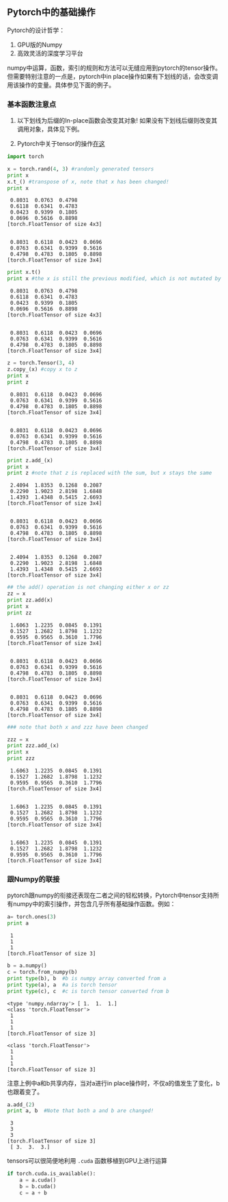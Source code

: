 
## Pytorch中的基础操作

Pytorch的设计哲学：

1. GPU版的Numpy
2. 高效灵活的深度学习平台

numpy中运算，函数，索引的规则和方法可以无缝应用到pytorch的tensor操作。但需要特别注意的一点是，pytorch中in place操作如果有下划线的话，会改变调用该操作的变量。具体参见下面的例子。


### 基本函数注意点
1. 以下划线为后缀的In-place函数会改变其对象! 如果没有下划线后缀则改变其调用对象，具体见下例。

2. Pytorch中关于tensor的操作[在这](http://pytorch.org/docs/master/torch.html)

```python
import torch
```


```python
x = torch.rand(4, 3) #randomly generated tensors
print x
x.t_() #transpose of x, note that x has been changed!
print x
```


     0.8031  0.0763  0.4798
     0.6118  0.6341  0.4783
     0.0423  0.9399  0.1805
     0.0696  0.5616  0.8898
    [torch.FloatTensor of size 4x3]


     0.8031  0.6118  0.0423  0.0696
     0.0763  0.6341  0.9399  0.5616
     0.4798  0.4783  0.1805  0.8898
    [torch.FloatTensor of size 3x4]




```python
print x.t()
print x #the x is still the previous modified, which is not mutated by x.t()
```


     0.8031  0.0763  0.4798
     0.6118  0.6341  0.4783
     0.0423  0.9399  0.1805
     0.0696  0.5616  0.8898
    [torch.FloatTensor of size 4x3]


     0.8031  0.6118  0.0423  0.0696
     0.0763  0.6341  0.9399  0.5616
     0.4798  0.4783  0.1805  0.8898
    [torch.FloatTensor of size 3x4]




```python
z = torch.Tensor(3, 4)
z.copy_(x) #copy x to z
print x
print z
```


     0.8031  0.6118  0.0423  0.0696
     0.0763  0.6341  0.9399  0.5616
     0.4798  0.4783  0.1805  0.8898
    [torch.FloatTensor of size 3x4]


     0.8031  0.6118  0.0423  0.0696
     0.0763  0.6341  0.9399  0.5616
     0.4798  0.4783  0.1805  0.8898
    [torch.FloatTensor of size 3x4]




```python
print z.add_(x)
print x
print z #note that z is replaced with the sum, but x stays the same
```


     2.4094  1.8353  0.1268  0.2087
     0.2290  1.9023  2.8198  1.6848
     1.4393  1.4348  0.5415  2.6693
    [torch.FloatTensor of size 3x4]


     0.8031  0.6118  0.0423  0.0696
     0.0763  0.6341  0.9399  0.5616
     0.4798  0.4783  0.1805  0.8898
    [torch.FloatTensor of size 3x4]


     2.4094  1.8353  0.1268  0.2087
     0.2290  1.9023  2.8198  1.6848
     1.4393  1.4348  0.5415  2.6693
    [torch.FloatTensor of size 3x4]




```python
## the add() operation is not changing either x or zz
zz = x
print zz.add(x)
print x
print zz
```


     1.6063  1.2235  0.0845  0.1391
     0.1527  1.2682  1.8798  1.1232
     0.9595  0.9565  0.3610  1.7796
    [torch.FloatTensor of size 3x4]


     0.8031  0.6118  0.0423  0.0696
     0.0763  0.6341  0.9399  0.5616
     0.4798  0.4783  0.1805  0.8898
    [torch.FloatTensor of size 3x4]


     0.8031  0.6118  0.0423  0.0696
     0.0763  0.6341  0.9399  0.5616
     0.4798  0.4783  0.1805  0.8898
    [torch.FloatTensor of size 3x4]




```python
### note that both x and zzz have been changed

zzz = x
print zzz.add_(x)
print x
print zzz
```


     1.6063  1.2235  0.0845  0.1391
     0.1527  1.2682  1.8798  1.1232
     0.9595  0.9565  0.3610  1.7796
    [torch.FloatTensor of size 3x4]


     1.6063  1.2235  0.0845  0.1391
     0.1527  1.2682  1.8798  1.1232
     0.9595  0.9565  0.3610  1.7796
    [torch.FloatTensor of size 3x4]


     1.6063  1.2235  0.0845  0.1391
     0.1527  1.2682  1.8798  1.1232
     0.9595  0.9565  0.3610  1.7796
    [torch.FloatTensor of size 3x4]



### 跟Numpy的联接
pytorch跟numpy的衔接还表现在二者之间的轻松转换，Pytorch中tensor支持所有numpy中的索引操作，并包含几乎所有基础操作函数。例如：

```python
a= torch.ones(3)
print a
```


     1
     1
     1
    [torch.FloatTensor of size 3]




```python
b = a.numpy()
c = torch.from_numpy(b)
print type(b), b  #b is numpy array converted from a
print type(a), a  #a is torch tensor
print type(c), c  #c is torch tensor converted from b
```

    <type 'numpy.ndarray'> [ 1.  1.  1.]
    <class 'torch.FloatTensor'>
     1
     1
     1
    [torch.FloatTensor of size 3]

    <class 'torch.FloatTensor'>
     1
     1
     1
    [torch.FloatTensor of size 3]



注意上例中a和b共享内存，当对a进行in place操作时，不仅a的值发生了变化，b也跟着变了。


```python
a.add_(2)
print a, b  #Note that both a and b are changed!
```


     3
     3
     3
    [torch.FloatTensor of size 3]
     [ 3.  3.  3.]


tensors可以很简便地利用 ``.cuda`` 函数移植到GPU上进行运算


```python
if torch.cuda.is_available():
    a = a.cuda()
    b = b.cuda()
    c = a + b
```


```python

```
